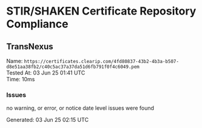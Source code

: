 # STIR/SHAKEN Certificate Repository Compliance

## TransNexus

Name: `https://certificates.clearip.com/4fd80837-43b2-4b3a-b507-d8e51aa38fb2/c40c5ac37a37da51d6fb791f0f4c6049.pem`\
Tested At: 03 Jun 25 01:41 UTC\
Time: 10ms

### Issues

no warning, or error, or notice date level issues were found

Generated: 03 Jun 25 02:15 UTC